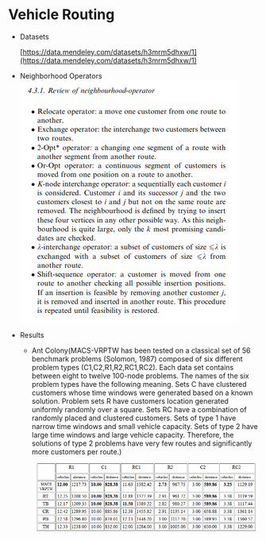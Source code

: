 # Vehicle Routing

* Datasets

  [https://data.mendeley.com/datasets/h3mrm5dhxw/1](https://data.mendeley.com/datasets/h3mrm5dhxw/1)

* Neighborhood Operators
  ![./Figures/Neighborhood_Operators](./Figures/neighborhood_operators.png)


* Results

  * Ant Colony(MACS-VRPTW has been tested on a classical set of 56 benchmark problems
    (Solomon, 1987) composed of six different problem types (C1,C2,R1,R2,RC1,RC2).
    Each data set contains between eight to twelve 100-node problems. The names
    of the six problem types have the following meaning. Sets C have clustered
    customers whose time windows were generated based on a known solution.
    Problem sets R have customers location generated uniformly randomly over
    a square. Sets RC have a combination of randomly placed and clustered customers.
    Sets of type 1 have narrow time windows and small vehicle capacity. Sets
    of type 2 have large time windows and large vehicle capacity. Therefore,
    the solutions of type 2 problems have very few routes and significantly
    more customers per route.)


    ![./Figures/antcolony](./Figures/results_ant_colony.png)
